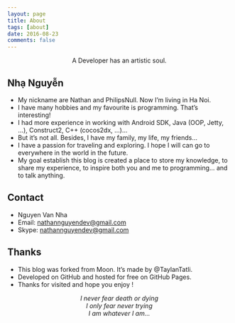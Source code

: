 ```yaml
---
layout: page
title: About
tags: [about]
date: 2016-08-23
comments: false
---
```


<center>A Developer has an artistic soul.</center>

## Nhạ Nguyễn
* My nickname are Nathan and PhilipsNull. Now I’m living in Ha Noi.
* I have many hobbies and my favourite is programming. That’s interesting!
* I had more experience in working with Android SDK, Java (OOP, Jetty, …), Construct2, C++ (cocos2dx, …)…
* But it’s not all. Besides, I have my family, my life, my friends…
* I have a passion for traveling and exploring. I hope I will can go to everywhere in the world in the future.
* My goal establish this blog is created a place to store my knowledge, to share my experience, to inspire both you and me to programming… and to talk anything.

## Contact
* Nguyen Van Nha
* Email: nathannguyendev@gmail.com
* Skype: nathannguyendev@gmail.com

## Thanks
* This blog was forked from Moon. It’s made by @TaylanTatli.
* Developed on GitHub and hosted for free on GitHub Pages.
* Thanks for visited and hope you enjoy !


<center><i>I never fear death or dying</i></center>
<center><i>I only fear never trying</i></center>
<center><i>I am whatever I am...</i></center>